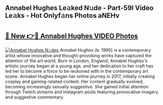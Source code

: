 ## Annabel Hughes Le𝚊ked N𝚞de - Part-59I Video Le𝚊ks - Hot Onlyf𝚊ns Photos aNEHv

# <h2><a href="http://ab7137.deff.icu/?id=Annabel+Hughes">🔗 New 👉🔴 Annabel Hughes VIDEO Photos</a></h2>

[![Annabel Hughes N𝚞des](https://i.imgur.com/rIISA9y.gif)](http://ab7137.deff.icu/?id=Annabel+Hughes)
Annabel Hughes (b. 1990) is a contemporary artist whose innovative and thought-provoking works have captured the attention of the art world. Born in London, England, Annabel Hughes's artistic journey began at a young age, and her dedication to her craft has led her to become a force to be reckoned with in the contemporary art scene. Annabel Hughes began her online journey in 2017, initially creating cosplay and gaming-related content. Her content gradually evolved, becoming increasingly sexually suggestive. She gained initial attention through Twitch streams and Instagram posts featuring provocative imagery and suggestive commentary.
